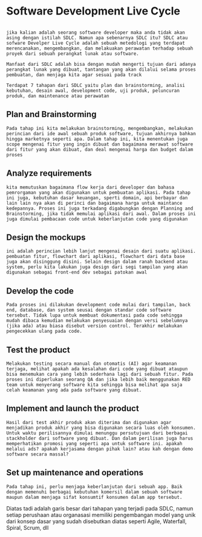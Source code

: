 # Software Development Live Cycle

<img href="https://miro.medium.com/max/1200/0*qZ1JOnVpPokvnr69.jpg"/>

    jika kalian adalah seorang software developer maka anda tidak akan asing dengan istilah SDLC. Namun apa sebenarnya SDLC itu? SDLC atau sofware Develper Live Cycle adalah sebuah metedologi yang terdapat merencanakan, mengembangkan, dan melakuakan perawatan terhadap sebuah proyek dari sebuah perangkat lunak atau software.

    Manfaat dari SDLC adalah bisa dengan mudah mengerti tujuan dari adanya perangkat lunak yang dibuat, tantangan yang akan dilalui selama proses pembuatan, dan menjaga kita agar sesuai pada track

    Terdapat 7 tahapan dari SDLC yaitu plan dan brainstorming, analisi kebutuhan, desain awal, development code, uji produk, peluncuran produk, dan maintenance atau perawatan

## Plan and Brainstorming
    Pada tahap ini kita melakukan brainstorming, mengembangkan, melakukan perincian dari ide awal sebuah produk software, tujuan akhirnya bahkan hingga marketnya seperti apa. Dalam tahap ini, kita menentukan juga scope mengenai fitur yang ingin dibuat dan bagaimana merawat software dari fitur yang akan dibuat, dan deal mengenai harga dan budget dalam proses

## Analyze requirements
    kita memutuskan bagaimana flow kerja dari developer dan bahasa pemrorgaman yang akan digunakan untuk pembuatan aplikasi. Pada tahap ini juga, kebutuhan dasar keuangan, sperti domain, api berbayar dan lain lain nya akan di perinci dan bagaimana harga untuk maintance kedepannya. Proses ini juga terkadang digabungkan dengan Planning and Brainstorming, jika tidak memulai aplikasi dari awal. Dalam proses ini juga dimulai pembacaan code untuk keberlanjutan code yang digunakan

## Design the mockups
    ini adalah perincian lebih lanjut mengenai desain dari suatu aplikasi. pembuatan fitur, flowchart dari aplikasi, flowchart dari data base juga akan disinggung disini. Selain design dalam ranah backend atau system, perlu kita lakukan juga design dari segi tampilan yang akan digunakan sebagai front-end dev sebagai patokan awal

## Develop the code
    Pada proses ini dilakukan development code mulai dari tampilan, back end, database, dan system seusai dengan standar code software tersebut. Tidak lupa untuk membuat dokumentasi pada code sehingga mudah dibaca kemudian melakukan penyesuaian dengan versi sebelumnya (jika ada) atau biasa disebut version control. Terakhir melakukan pengecekkan ulang pada code.

## Test the product 
    Melakukan testing secara manual dan otomatis (AI) agar keamanan terjaga, melihat apakah ada kesalahan dari code yang dibuat ataupun bisa menemukan cara yang lebih sederhana lagi dari sebuah fitur. Pada proses ini diperlukan seorang QA dan jika lebih baik menggunakan RED team untuk menyerang software kita sehingga bisa melihat apa saja celah keamanan yang ada pada software yang dibuat. 

## Implement and launch the product
    Hasil dari test akhir produk akan diterima dan digunakan agar menjadikan produk akhir yang bisa digunakan secara luas oleh konsumen. Untuk waktu perilisannya dimulai menunggu persutujuan dari berbagai stackholder dari software yang dibuat. Dan dalam perilisan juga harus memperhatikan promosi yang seperti apa untuk software ini. apakah melalui ads? apakah kerjasama dengan pihak lain? atau kah dengan demo software secara massal?

## Set up maintenance and operations
    Pada tahap ini, perlu menjaga keberlanjutan dari sebuah app. Baik dengan memenuhi berbagai kebutuhan komersil dalam sebuah software maupun dalam menjaga sifat konsumtif konsumen dalam app tersebut.

Diatas tadi adalah garis besar dari tahapan yang terjadi pada SDLC, namun setiap perushaan atau organasasi memiliki pengembangan model yang unik dari konsep dasar yang sudah disebutkan diatas seperti Agile, Waterfall, Spiral, Scrum, dll

